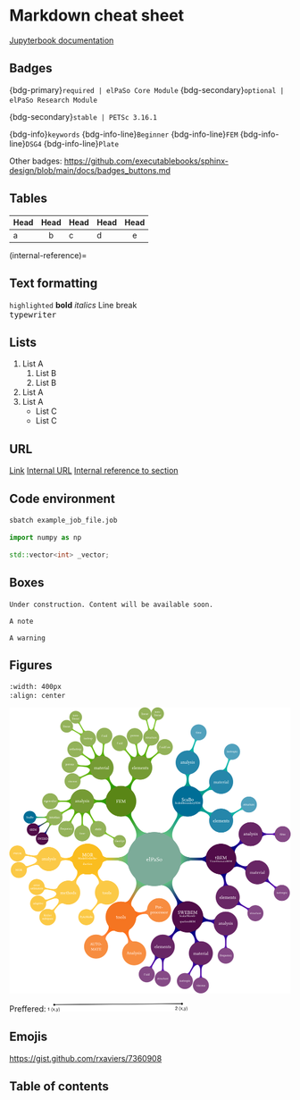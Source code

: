 # Markdown cheat sheet

[Jupyterbook documentation](https://jupyterbook.org/en/stable/intro.html)

## Badges
{bdg-primary}`required | elPaSo Core Module` 
{bdg-secondary}`optional | elPaSo Research Module`

{bdg-secondary}`stable | PETSc 3.16.1`

{bdg-info}`keywords` {bdg-info-line}`Beginner` {bdg-info-line}`FEM` {bdg-info-line}`DSG4` {bdg-info-line}`Plate`

Other badges: https://github.com/executablebooks/sphinx-design/blob/main/docs/badges_buttons.md

## Tables
| **Head**                  | **Head** | **Head**               | **Head**         | **Head** |
|---------------------------|:--------:|:-----------------------|:-----------------|:--------:|
| a                         | b        | c                      | d                | e        |

(internal-reference)=
## Text formatting

`highlighted`
**bold**
*italics*
Line break <br/>
<tt>typewriter</tt>

## Lists
1. List A<br/>
    1. List B
    1. List B
1. List A
1. List A
    - List C
    - List C

## URL
[Link](example.com)
[Internal URL](./main/intro.md)
[Internal reference to section](internal-reference)

## Code environment

```bash
sbatch example_job_file.job
```

```python
import numpy as np
```

```cpp
std::vector<int> _vector;
```

## Boxes

```{note}
Under construction. Content will be available soon.
```

```{note}
A note
```

```{warning}
A warning
```

## Figures

```{image} ./images/elPaSo_InA2021.png
:width: 400px
:align: center
```

![](./images/elPaSo_InA2021.png)

Preffered:
<img src = "./images/elements/line2d.png" width="250px">

## Emojis

https://gist.github.com/rxaviers/7360908

## Table of contents

```{tableofcontents}
```
